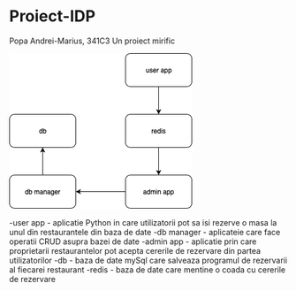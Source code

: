 # Proiect-IDP
Popa Andrei-Marius, 341C3
Un proiect mirific

![Architecture diagram](img1.png)

-user app - aplicatie Python in care utilizatorii pot sa isi rezerve o masa la unul din restaurantele din baza de date
-db manager - aplicateie care face operatii CRUD asupra bazei de date
-admin app - aplicatie prin care proprietarii restaurantelor pot acepta cererile de rezervare din partea utilizatorilor
-db - baza de date mySql care salveaza programul de rezervarii al fiecarei restaurant
-redis - baza de date care mentine o coada cu cererile de rezervare

